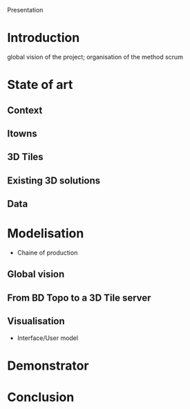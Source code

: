 Presentation

Introduction
============

global vision of the project;
organisation of the method scrum

State of art
============

## Context

## Itowns

## 3D Tiles

## Existing 3D solutions

## Data

Modelisation
============

* Chaine of production

## Global vision

## From BD Topo to a 3D Tile server

## Visualisation

* Interface/User model

Demonstrator
============

Conclusion
==========
